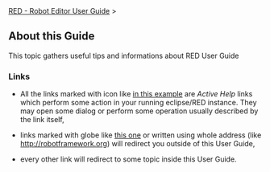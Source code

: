 <html>
<head>
<link href="PLUGINS_ROOT/org.robotframework.ide.eclipse.main.plugin.doc.user/help/style.css" rel="stylesheet" type="text/css"/>
</head>
<body>
<a href="/help/..\index.html">RED - Robot Editor User Guide</a> &gt; 
	<h2>About this Guide</h2>
<p>This topic gathers useful tips and informations about RED User Guide
	</p>
<h3>Links</h3>
<ul>
<li>All the links marked with icon like 
		<a class="command" href="about.html">in this example</a> are <i>Active Help</i>
		links which perform some action in your running eclipse/RED instance. They may
		open some dialog or perform some operation usually described by the link itself,
		<p></p>
</li>
<li>links marked with globe like 
		<a class="external" href="about.html">this one</a>
		or written using whole address (like <a class="external" href="http://robotframework.org" target="_blank">http://robotframework.org</a>) 
		will redirect you outside of this User Guide,
		<p></p>
</li>
<li>every other link will redirect to some topic inside this User Guide.
		</li>
</ul>
</body>
</html>